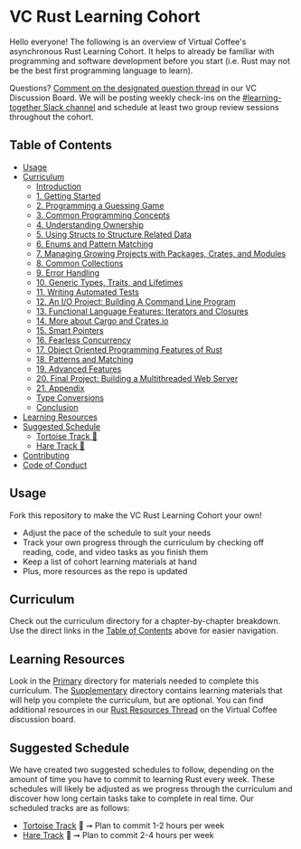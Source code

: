 # VC Rust Learning Cohort

Hello everyone! The following is an overview of Virtual Coffee's asynchronous Rust Learning Cohort. It helps to already be familiar with programming and software development before you start (i.e. Rust may not be the best first programming language to learn).

Questions? [Comment on the designated question thread](https://github.com/orgs/Virtual-Coffee/discussions/1122#discussioncomment-8348207) in our VC Discussion Board. We will be posting weekly check-ins on the [#learning-together Slack channel](https://virtual-coffee-group.slack.com/archives/C029MJ4E327) and schedule at least two group review sessions throughout the cohort.

## Table of Contents

- [Usage](#usage)
- [Curriculum](#curriculum)
  - [Introduction](./curriculum/00_introduction.md)
  - [1. Getting Started](./curriculum/01_getting_started.md)
  - [2. Programming a Guessing Game](./curriculum/02_programming_a_guessing_game.md)
  - [3. Common Programming Concepts](./curriculum/03_common_programming_concepts.md)
  - [4. Understanding Ownership](./curriculum/04_understanding_ownership.md)
  - [5. Using Structs to Structure Related Data](./curriculum/05_using_structs_to_structure_related_data.md)
  - [6. Enums and Pattern Matching](./curriculum/06_enums_and_pattern_matching.md)
  - [7. Managing Growing Projects with Packages, Crates, and Modules](./curriculum/07_managing_growing_projects_with_packages_crates_and_modules.md)
  - [8. Common Collections](./curriculum/08_common_collections.md)
  - [9. Error Handling](./curriculum/09_error_handling.md)
  - [10. Generic Types, Traits, and Lifetimes](./curriculum/10_generic_types_traits_and_lifetimes.md)
  - [11. Writing Automated Tests](./curriculum/11_writing_automated_tests.md)
  - [12. An I/O Project: Building A Command Line Program](./curriculum/12_an_io_project.md)
  - [13. Functional Language Features: Iterators and Closures](./curriculum/13_functional_language_features.md)
  - [14. More about Cargo and Crates.io](./curriculum/14_more_about_cargo_and_crates.md)
  - [15. Smart Pointers](./curriculum/15_smart_pointers.md)
  - [16. Fearless Concurrency](./curriculum/16_fearless_concurrency.md)
  - [17. Object Oriented Programming Features of Rust](./curriculum/17_object_oriented_programming_features_of_rust.md)
  - [18. Patterns and Matching](./curriculum/18_patterns_and_matching.md)
  - [19. Advanced Features](./curriculum/19_advanced_features.md)
  - [20. Final Project: Building a Multithreaded Web Server](./curriculum/20_final_project.md)
  - [21. Appendix](./curriculum/21_appendix.md)
  - [Type Conversions](./curriculum/22_type_conversions.md)
  - [Conclusion](./curriculum/23_conclusion.md)
- [Learning Resources](./learning_resources/README.md)
- [Suggested Schedule](#suggested-schedule)
  - [Tortoise Track 🐢](./schedules/tortoise_track.md)
  - [Hare Track 🐇](./schedules/hare_track.md)
- [Contributing](./CONTRIBUTING.md)
- [Code of Conduct](./CODE_OF_CONDUCT.md)

## Usage

Fork this repository to make the VC Rust Learning Cohort your own!

- Adjust the pace of the schedule to suit your needs
- Track your own progress through the curriculum by checking off reading, code, and video tasks as you finish them
- Keep a list of cohort learning materials at hand
- Plus, more resources as the repo is updated

## Curriculum

Check out the curriculum directory for a chapter-by-chapter breakdown. Use the direct links in the [Table of Contents](#table-of-contents) above for easier navigation.

## Learning Resources

Look in the [Primary](./learning_resources/primary/README.md) directory for materials needed to complete this curriculum. The [Supplementary](./learning_resources/supplementary/README.md) directory contains learning materials that will help you complete the curriculum, but are optional. You can find additional resources in our [Rust Resources Thread](https://github.com/orgs/Virtual-Coffee/discussions/1122#discussioncomment-8429375) on the Virtual Coffee discussion board.

## Suggested Schedule

We have created two suggested schedules to follow, depending on the amount of time you have to commit to learning Rust every week. These schedules will likely be adjusted as we progress through the curriculum and discover how long certain tasks take to complete in real time. Our scheduled tracks are as follows:

- [Tortoise Track](./schedules/tortoise_track.md) 🐢 ➞ Plan to commit 1-2 hours per week
- [Hare Track](./schedules/hare_track.md) 🐇 ➞ Plan to commit 2-4 hours per week
